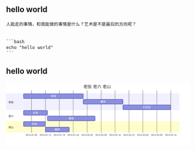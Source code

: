## hello world
    
    人能走的事情，和我能做的事情是什么？艺术是不是最后的方向呢？


    ```bash
    echo "hello world"
    ```
    
## hello world

    
![helloworld](./helloworld.png "hello world")
